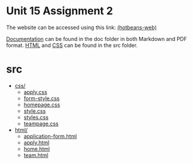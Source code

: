 # Unit 15 Assignment 2

The website can be accessed using this link: [(hotbeans-web)](https://hotbeans-web.netlify.app/home)

[Documentation](doc/U15A2-Documentation.md) can be found in the doc folder in both Markdown and PDF format. [HTML](src/html) and [CSS](src/css) can be found in the src folder.

# src

* [css/](.\src\css)
  * [apply.css](.\src\css\apply.css)
  * [form-style.css](.\src\css\form-style.css)
  * [homepage.css](.\src\css\homepage.css)
  * [style.css](.\src\css\style.css)
  * [styles.css](.\src\css\styles.css)
  * [teampage.css](.\src\css\teampage.css)
* [html/](.\src\html)
  * [application-form.html](.\src\html\application-form.html)
  * [apply.html](.\src\html\apply.html)
  * [home.html](.\src\html\home.html)
  * [team.html](.\src\html\team.html)
